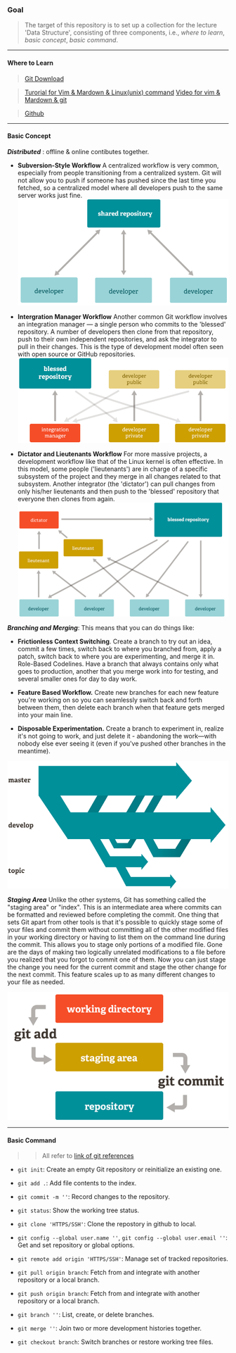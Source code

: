 ### Goal

> The target of this repository is to set up a collection for the lecture 'Data Structure', consisting of three components, i.e., *where to learn*, *basic concept*, *basic command*.

-------------------------------------
#### Where to Learn

> [Git Download](https://git-scm.com/downloads)

> [Turorial for Vim & Mardown & Linux(unix) command](https://baidu.com/)
> [Video for vim & Mardown & git](https://www.bilibili.com/)

> [Github](https://github.com/)

------------------------------------
#### Basic Concept

***Distributed*** : offline & online contibutes together.
* **Subversion-Style Workflow**
A centralized workflow is very common, especially from people transitioning from a centralized system. Git will not allow you to push if someone has pushed since the last time you fetched, so a centralized model where all developers push to the same server works just fine.
![Subversion-Style](./Subversion_Style.png)

* **Intergration Manager Workflow**
Another common Git workflow involves an integration manager — a single person who commits to the 'blessed' repository. A number of developers then clone from that repository, push to their own independent repositories, and ask the integrator to pull in their changes. This is the type of development model often seen with open source or GitHub repositories.
![Intergration Manager](./Intergration_Manager.png)

* **Dictator and Lieutenants Workflow**
For more massive projects, a development workflow like that of the Linux kernel is often effective. In this model, some people ('lieutenants') are in charge of a specific subsystem of the project and they merge in all changes related to that subsystem. Another integrator (the 'dictator') can pull changes from only his/her lieutenants and then push to the 'blessed' repository that everyone then clones from again.
![Dictator and Lieutenants](./Dictator_Lieutenants.png)

***Branching and Merging***: This means that you can do things like:
* **Frictionless Context Switching**. 
Create a branch to try out an idea, commit a few times, switch back to where you branched from, apply a patch, switch back to where you are experimenting, and merge it in.
Role-Based Codelines. Have a branch that always contains only what goes to production, another that you merge work into for testing, and several smaller ones for day to day work.

* **Feature Based Workflow.** 
Create new branches for each new feature you're working on so you can seamlessly switch back and forth between them, then delete each branch when that feature gets merged into your main line.

* **Disposable Experimentation.**
Create a branch to experiment in, realize it's not going to work, and just delete it - abandoning the work—with nobody else ever seeing it (even if you've pushed other branches in the meantime).

![Branch & Merge](./branches.png)

***Staging Area***
Unlike the other systems, Git has something called the "staging area" or "index". This is an intermediate area where commits can be formatted and reviewed before completing the commit.
One thing that sets Git apart from other tools is that it's possible to quickly stage some of your files and commit them without committing all of the other modified files in your working directory or having to list them on the command line during the commit.
This allows you to stage only portions of a modified file. Gone are the days of making two logically unrelated modifications to a file before you realized that you forgot to commit one of them. Now you can just stage the change you need for the current commit and stage the other change for the next commit. This feature scales up to as many different changes to your file as needed.

![Staging Area](./StageArea.png)

-----------------------------------------------------------
#### Basic Command
>> All refer to [link of git references]('https://git-scm.com/docs')

* `git init`: Create an empty Git repository or reinitialize an existing one.

* `git add .`: Add file contents to the index.

* `git commit -m ''`: Record changes to the repository.

* `git status`: Show the working tree status.

* `git clone 'HTTPS/SSH'`: Clone the repostory in github to local.

* `git config --global user.name ''`, `git config --global user.email ''`: Get and set repository or global options.

* `git remote add origin 'HTTPS/SSH'`: Manage set of tracked repositories.

* `git pull origin branch`: Fetch from and integrate with another repository or a local branch.

* `git push origin branch`: Fetch from and integrate with another repository or a local branch.

* `git branch ''`: List, create, or delete branches.

* `git merge ''`: Join two or more development histories together.

* `git checkout branch`: Switch branches or restore working tree files.


